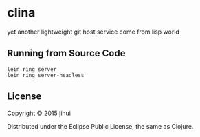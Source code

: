 # clina

yet another lightweight git host service come from lisp world

## Running from Source Code

```
lein ring server
lein ring server-headless
```

## License

Copyright © 2015 jihui

Distributed under the Eclipse Public License, the same as Clojure.
